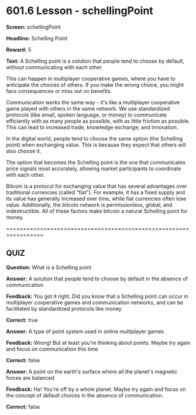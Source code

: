 # 601.6 Lesson - schellingPoint

**Screen:** schellingPoint

**Headline:** Schelling Point

**Reward:** 5

**Text:** A Schelling point is a solution that people tend to choose by default, without communicating with each other.

This can happen in multiplayer cooperative games, where you have to anticipate the choices of others. If you make the wrong choice, you might face consequences or miss out on benefits.

Communication works the same way - it&#x27;s like a multiplayer cooperative game played with others in the same network. We use standardized protocols (like email, spoken language, or money) to communicate efficiently with as many people as possible, with as little friction as possible. This can lead to increased trade, knowledge exchange, and innovation.

In the digital world, people tend to choose the same option (the Schelling point) when exchanging value. This is because they expect that others will also choose it.

The option that becomes the Schelling point is the one that communicates price signals most accurately, allowing market participants to coordinate with each other.

Bitcoin is a protocol for exchanging value that has several advantages over traditional currencies (called &quot;fiat&quot;). For example, it has a fixed supply and its value has generally increased over time, while fiat currencies often lose value. Additionally, the bitcoin network is permissionless, global, and indestructible. All of these factors make bitcoin a natural Schelling point for money.


=================================================================

## QUIZ

**Question:** What is a Schelling point


**Answer:** A solution that people tend to choose by default in the absence of communication

**Feedback:** You got it right. Did you know that a Schelling point can occur in multiplayer cooperative games and communication networks, and can be facilitated by standardized protocols like money

**Correct:** true

**Answer:** A type of point system used in online multiplayer games

**Feedback:** Wrong! But at least you&#x27;re thinking about points. Maybe try again and focus on communication this time

**Correct:** false

**Answer:** A point on the earth&#x27;s surface where all the planet&#x27;s magnetic forces are balanced

**Feedback:** Ha! You&#x27;re off by a whole planet. Maybe try again and focus on the concept of default choices in the absence of communication.

**Correct:** false


<figure><img src="../.gitbook/assets/601-06.png" alt=""><figcaption></figcaption></figure>

